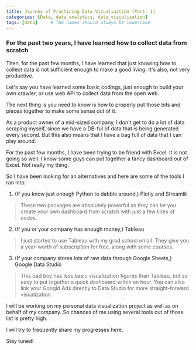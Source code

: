 ```yaml
---
title: Journey of Practicing Data Visualiaztion [Part. 1]
categories: [Data, data_analytics, data_visualization]
tags: [data]     # TAG names should always be lowercase
---
```


### For the past two years, I have learned how to collect data from scratch

Then, for the past few months, I have learned that just knowing how to collect data is not sufficient enough to make a good living.
It's also, not very productive. 

Let's say you have learned some basic codings, just enough to build your own crawler, or use web API to collect data from the open web.

The next thing is you need to know is how to properly put those bits and pieces together to make some sense out of it.

As a product owner of a mid-sized company, I don't get to do a lot of data scraping myself, since we have a DB-ful of data that is being generated every second.
But this also means that I have a bag full of data that I can play around.

For the past few months, I have been trying to be friend with Excel. 
It is not going so well. I know some guys can put together a fancy dashboard out of Excel. Not really my thing.

So I have been looking for an alternatives and here are some of the tools I ran into.

1. (If you know just enough Python to dabble around,) Plotly and Streamlit
> These two packages are absolutely powerful as they can let you create your own dashboard from scratch with just a few lines of codes.

2. (If you or your company has enough money,) Tableau
> I just started to use Tableau with my grad school email. They give you a year-worth of subscription for free, along with some courses. 

3. (If your company stores lots of raw data through Google Sheets,) Google Data Studio
> This bad boy has less basic visualization figures than Tableau, but so easy to put together a quick dashboard within an hour.
> You can also link your Googld Ads directly to Data Studio for more straight-forward visualization.

I will be working on my personal data visualization project as well as on behalf of my company.
So chances of me using several tools out of those list is pretty high.

I will try to frequently share my progresses here.

Stay tuned! 
